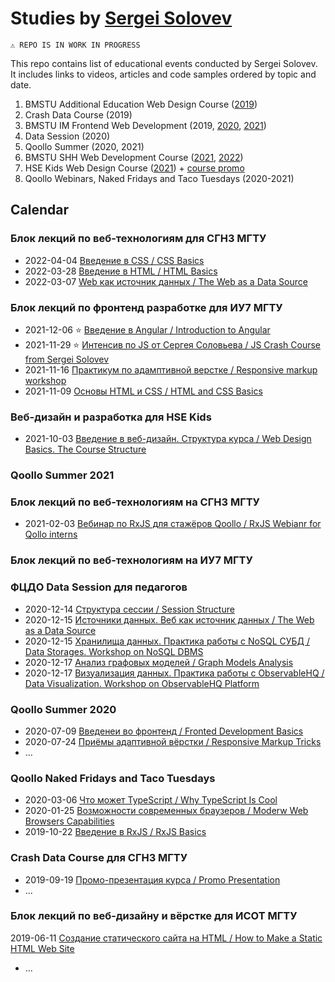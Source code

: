 # Studies by [Sergei Solovev](http://sergsol.com/)

```
⚠ REPO IS IN WORK IN PROGRESS
```

This repo contains list of educational events conducted by Sergei Solovev. It includes links to videos, articles and code samples ordered by topic and date.

1. BMSTU Additional Education Web Design Course ([2019](https://drive.google.com/drive/folders/1tohkrymgw-eOKClDw2m_Qj4w9l5rCgUx))
2. Crash Data Course (2019)
3. BMSTU IM Frontend Web Development (2019, [2020](https://drive.google.com/drive/folders/1wroovARzRQcLAtNdXNuM0JKUesdpF8jp), [2021](https://drive.google.com/drive/folders/11_RsrWeF4lhza-paqyVkXtpkTAf0AzAf))
4. Data Session (2020)
5. Qoollo Summer (2020, 2021)
6. BMSTU SHH Web Development Course ([2021](https://drive.google.com/drive/folders/1Zdqmmu3Nli-nFm5If3eST_vEiz7EL5OA), [2022](https://drive.google.com/drive/folders/1OB-ebVTbCkU0_Jf9bHO0TV4uw-FA7jx-))
7. HSE Kids Web Design Course ([2021](https://drive.google.com/drive/folders/1joYGcabWS9gITsX_XV8z8MXB1BzMdyuN)) + [course promo](https://drive.google.com/drive/folders/1QI0AQlDMzo0JrCm3BDPnN_oTVS02Eup8)
8. Qoollo Webinars, Naked Fridays and Taco Tuesdays (2020-2021)

## Calendar

### Блок лекций по веб-технологиям для СГН3 МГТУ
* 2022-04-04 [Введение в CSS / CSS Basics](https://docs.google.com/presentation/d/1-0oOxUwx2UfKzXyEsTM_nsB_Z2rFTz2_/edit?usp=sharing&ouid=116011312002875376963&rtpof=true&sd=true)
* 2022-03-28 [Введение в HTML / HTML Basics](https://docs.google.com/document/d/1kpa-oeYR3JTNWmVCjy9YqJL8jy1m07Mq9xaxlaYnx7g/edit#)
* 2022-03-07 [Web как источник данных / The Web as a Data Source](https://docs.google.com/document/d/1JjrVbE8U-wpDXZ1tNkUnz0jQoUw1WIR9/edit#heading=h.bbo3u27ih8ow)

### Блок лекций по фронтенд разработке для ИУ7 МГТУ
* 2021-12-06 ⭐ [Введение в Angular / Introduction to Angular](https://drive.google.com/drive/folders/19rJHHXjN6v1haKzlevf6ADpf6iiohhmP)
* 2021-11-29 ⭐ [Интенсив по JS от Сергея Соловьева / JS Crash Course from Sergei Solovev](https://observablehq.com/@solovevserg/js-course?collection=@solovevserg/js)
* 2021-11-16 [Практикум по адамптивной верстке / Responsive markup workshop](https://drive.google.com/drive/folders/12C1k9CmCu4kK4Ww_-wH-cwOnQ_K7HALL)
* 2021-11-09 [Основы HTML и CSS / HTML and CSS Basics](https://drive.google.com/drive/folders/11BvfqLEjxO2dScqogWkfl9sxAMzBdIAu)

### Веб-дизайн и разработка для HSE Kids
* 2021-10-03 [Введение в веб-дизайн. Структура курса / Web Design Basics. The Course Structure](https://docs.google.com/presentation/d/1KH76m4U-_aOr5vYu3kG6D0Vjztejs7Pa799zJYGzOOI/edit?usp=drive_web&ouid=116011312002875376963)
<!-- * 2022-10-XX [Введение в Figma / Figma Basic Features]() -->

### Qoollo Summer 2021

### Блок лекций по веб-технологиям на СГН3 МГТУ
* 2021-02-03 [Вебинар по RxJS для стажёров Qoollo / RxJS Webianr for Qollo interns](https://github.com/solovevserg/rxjs-qoollo-webinar)

### Блок лекций по веб-технологиям на ИУ7 МГТУ

### ФЦДО Data Session для педагогов
* 2020-12-14 [Структура сессии / Session Structure](https://docs.google.com/presentation/d/1Mk165kinUruxd7ryAS6vpXdy1io9y55d/edit?usp=sharing&ouid=116011312002875376963&rtpof=true&sd=true)
* 2020-12-15 [Источники данных. Веб как источник данных / The Web as a Data Source](https://docs.google.com/presentation/d/1uaAr69kG75auBuu4AGOSfzAXoyA9E_BT/edit?usp=sharing&ouid=116011312002875376963&rtpof=true&sd=true)
* 2020-12-15 [Хранилища данных. Практика работы с NoSQL СУБД / Data Storages. Workshop on NoSQL DBMS](https://docs.google.com/presentation/d/1JSlfMve77bXJFa70lKFgQafW2pHTTVfw/edit?usp=sharing&ouid=116011312002875376963&rtpof=true&sd=true)
* 2020-12-17 [Анализ графовых моделей / Graph Models Analysis](https://docs.google.com/presentation/d/139C6ZmC16awZ7MpgknlbjJ5vGB5kiSvS/edit?usp=sharing&ouid=116011312002875376963&rtpof=true&sd=true)
* 2020-12-17 [Визуализация данных. Практика работы с ObservableHQ / Data Visualization. Workshop on ObservableHQ Platform](https://docs.google.com/presentation/d/11qZxVmrwz6Vw8qO2-xIipiQYbxnh8Dlv/edit?usp=sharing&ouid=116011312002875376963&rtpof=true&sd=true)

### Qoollo Summer 2020
* 2020-07-09 [Введенеи во фронтенд / Fronted Development Basics](https://www.youtube.com/watch?v=PFzdxYOyOFY&t=9338s&ab_channel=Qoollo)
* 2020-07-24 [Приёмы адаптивной вёрстки / Responsive Markup Tricks](https://www.youtube.com/watch?v=vToE3pjlG3E&t=273s&ab_channel=Qoollo) 
* ...

### Qoollo Naked Fridays and Taco Tuesdays
* 2020-03-06 [Что может TypeScript / Why TypeScript Is Cool](https://github.com/solovevserg/naked-friday-ts)
* 2020-01-25 [Возможности современных браузеров / Moderw Web Browsers Capabilities](https://www.youtube.com/watch?v=D-ubCGvw-gE&t=110s&ab_channel=Qoollo)
* 2019-10-22 [Введение в RxJS / RxJS Basics](https://github.com/solovevserg/taco-tuesday-rxjs)

### Crash Data Course для СГН3 МГТУ
* 2019-09-19 [Промо-презентация курса / Promo Presentation](https://docs.google.com/presentation/d/1Jy-ke2IpSCLwpMtCA1H2A1Z-8HtSrf8L/edit#slide=id.p1)
* ...

### Блок лекций по веб-дизайну и вёрстке для ИСОТ МГТУ
2019-06-11 [Создание статического сайта на HTML / How to Make a Static HTML Web Site](https://github.com/solovevserg/bicycle-web-site)
* ...
